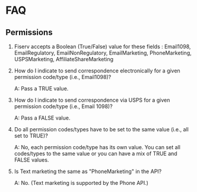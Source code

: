 # FAQ

## Permissions

1. Fiserv accepts a Boolean (True/False) value for these fields : Email1098, EmailRegulatory, EmailNonRegulatory, EmailMarketing, PhoneMarketing, USPSMarketing, AffiliateShareMarketing
  1. How do I indicate to send correspondence electronically for a given permission code/type (i.e., Email1098)?

      A: Pass a TRUE value.

  
  2. How do I indicate to send correspondence via USPS for a given permission code/type (i.e., Email 1098)?

      A: Pass a FALSE value.
  
  3. Do all permission codes/types have to be set to the same value (i.e., all set to TRUE)?

      A: No, each permission code/type has its own value. You can set all codes/types to the same value or you can have a mix of TRUE and FALSE values.
  
2. Is Text marketing the same as "PhoneMarketing" in the API?
  
    A: No. (Text marketing is supported by the Phone API.)
